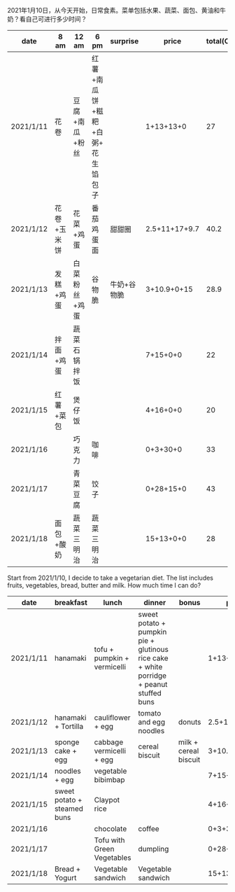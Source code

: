 2021年1月10日，从今天开始，日常食素。菜单包括水果、蔬菜、面包、黄油和牛奶？看自己可进行多少时间？

| date      | 8 am        | 12 am          | 6 pm                              | surprise    | price         | total(CNY) |
| --------- | ----------- | -------------- | --------------------------------- | ----------- | ------------- | ---------- |
| 2021/1/11 | 花卷        | 豆腐+南瓜+粉丝 | 红薯+南瓜饼+糍粑+白粥+ 花生馅包子 |             | 1+13+13+0     | 27         |
| 2021/1/12 | 花卷+玉米饼 | 花菜+鸡蛋      | 番茄鸡蛋面                        | 甜甜圈      | 2.5+11+17+9.7 | 40.2       |
| 2021/1/13 | 发糕+鸡蛋   | 白菜粉丝+鸡蛋  | 谷物脆                            | 牛奶+谷物脆 | 3+10.9+0+15   | 28.9       |
| 2021/1/14 | 拌面+鸡蛋   | 蔬菜石锅拌饭   |                                   |             | 7+15+0+0      | 22         |
| 2021/1/15 | 红薯+菜包   | 煲仔饭         |                                   |             | 4+16+0+0      | 20         |
| 2021/1/16 |             | 巧克力         | 咖啡                              |             | 0+3+30+0      | 33         |
| 2021/1/17 |             | 青菜豆腐       | 饺子                              |             | 0+28+15+0     | 43         |
| 2021/1/18 | 面包+酸奶   | 蔬菜三明治     | 蔬菜三明治                        |             | 15+13+0+0     | 28         |

Start from 2021/1/10, I decide to take a vegetarian diet. The list includes fruits, vegetables, bread, butter and milk. How much time I can do?

| date      | breakfast                   | lunch                       | dinner                                                       | bonus                 | price         | total(CNY) |
| --------- | --------------------------- | --------------------------- | ------------------------------------------------------------ | --------------------- | ------------- | ---------- |
| 2021/1/11 | hanamaki                    | tofu + pumpkin + vermicelli | sweet potato + pumpkin pie + glutinous rice cake + white porridge + peanut stuffed buns |                       | 1+13+13       | 27         |
| 2021/1/12 | hanamaki + Tortilla         | cauliflower + egg           | tomato and egg noodles                                       | donuts                | 2.5+11+17+9.7 | 40.2       |
| 2021/1/13 | sponge cake + egg           | cabbage vermicelli + egg    | cereal biscuit                                               | milk + cereal biscuit | 3+10.9+0+15   | 28.9       |
| 2021/1/14 | noodles + egg               | vegetable bibimbap          |                                                              |                       | 7+15+0+0      | 22         |
| 2021/1/15 | sweet potato + steamed buns | Claypot rice                |                                                              |                       | 4+16+0+0      | 20         |
| 2021/1/16 |                             | chocolate                   | coffee                                                       |                       | 0+3+30+0      | 33         |
| 2021/1/17 |                             | Tofu with Green Vegetables  | dumpling                                                     |                       | 0+28+15+0     | 43         |
| 2021/1/18 | Bread + Yogurt              | Vegetable sandwich          | Vegetable sandwich                                           |                       | 15+13+0+0     | 28         |
